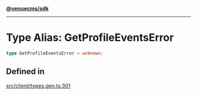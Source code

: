 [**@venuecms/sdk**](../Index.md)

***

# Type Alias: GetProfileEventsError

```ts
type GetProfileEventsError = unknown;
```

## Defined in

[src/client/types.gen.ts:301](https://github.com/venuecms/sdk/blob/e006ed15657b6995aa87e1eb9272ec151fbf86f1/src/client/types.gen.ts#L301)
